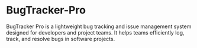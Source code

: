 # BugTracker-Pro
BugTracker Pro is a lightweight bug tracking and issue management system designed for developers and project teams. It helps teams efficiently log, track, and resolve bugs in software projects.
